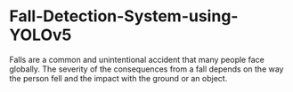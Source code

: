 # Fall-Detection-System-using-YOLOv5
Falls are a common and unintentional accident that many people face globally. The severity of  the consequences from a fall depends on the way the person fell and the impact with the ground  or an object.
